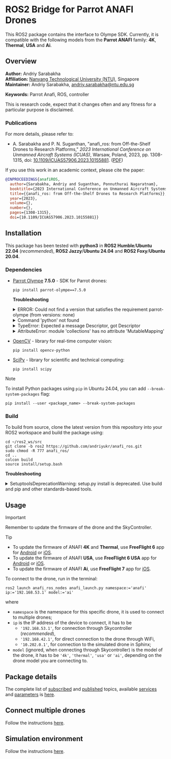 # ROS2 Bridge for Parrot ANAFI Drones

This ROS2 package contains the interface to Olympe SDK. Currently, it is compatible with the following models from the **Parrot ANAFI** family: **4K**, **Thermal**, **USA** and **Ai**.

## Overview

**Author:** Andriy Sarabakha<br />
**Affiliation:** [Nanyang Technological University (NTU)](https://www.ntu.edu.sg), Singapore<br />
**Maintainer:** Andriy Sarabakha, andriy.sarabakha@ntu.edu.sg

**Keywords:** Parrot Anafi, ROS, controller

This is research code, expect that it changes often and any fitness for a particular purpose is disclaimed.

### Publications

For more details, please refer to: 

* A. Sarabakha and P. N. Suganthan, "anafi_ros: from Off-the-Shelf Drones to Research Platforms," *2023 International Conference on Unmanned Aircraft Systems (ICUAS)*, Warsaw, Poland, 2023, pp. 1308-1315, doi: [10.1109/ICUAS57906.2023.10155881](https://doi.org/10.1109/ICUAS57906.2023.10155881). ([PDF](Parrot_Anafi.pdf))

If you use this work in an academic context, please cite the paper:
```bibtex
@INPROCEEDINGS{anafiROS,
  author={Sarabakha, Andriy and Suganthan, Ponnuthurai Nagaratnam},
  booktitle={2023 International Conference on Unmanned Aircraft Systems~(ICUAS)}, 
  title={{anafi_ros: from Off-the-Shelf Drones to Research Platforms}}, 
  year={2023},
  volume={},
  number={},
  pages={1308-1315},
  doi={10.1109/ICUAS57906.2023.10155881}}
```

## Installation

This package has been tested with **python3** in **ROS2 Humble**/**Ubuntu 22.04** (*recommended*), **ROS2 Jazzy**/**Ubuntu 24.04** and **ROS2 Foxy**/**Ubuntu 20.04**.

### Dependencies

- [Parrot Olympe](https://developer.parrot.com/docs/olympe/installation.html) **7.5.0** - SDK for Parrot drones:

      pip install parrot-olympe==7.5.0

  **Troubleshooting**

    <details> 
        <summary>ERROR: Could not find a version that satisfies the requirement parrot-olympe (from versions: none)</summary>

    Install the latest version of `pip`:

      sudo apt-get install python3-pip python-dev
      echo 'export PATH="~/.local/bin:$PATH"' >> ~/.bashrc
      source ~/.bashrc
    </details>

    <details> 
        <summary>Command 'python' not found</summary>

    Set `python3` as the default `python` version:

      echo 'alias python=python3' >> ~/.bash_aliases
      source ~/.bash_aliases
    </details>

    <details> 
        <summary>TypeError: Expected a message Descriptor, got Descriptor</summary>

    Install `protobuf` version `3.6`:

      pip install protobuf==3.6
    </details>

    <details> 
        <summary>AttributeError: module 'collections' has no attribute 'MutableMapping'</summary>

    Install `protobuf` version `3.20.0`:

      pip install protobuf==3.20.0
    </details>

- [OpenCV](https://pypi.org/project/opencv-python/) - library for real-time computer vision:

      pip install opencv-python

- [SciPy](https://scipy.org/install/) - library for scientific and technical computing:

      pip install scipy

> [!NOTE]  
> To install Python packages using `pip` in Ubuntu 24.04, you can add `--break-system-packages` flag:
> 
>     pip install --user <package_name> --break-system-packages

### Build

To build from source, clone the latest version from this repository into your ROS2 workspace and build the package using:

    cd ~/ros2_ws/src
    git clone -b ros2 https://github.com/andriyukr/anafi_ros.git
    sudo chmod -R 777 anafi_ros/
    cd ..
    colcon build
    source install/setup.bash

**Troubleshooting**

<details> 
  <summary>SetuptoolsDeprecationWarning: setup.py install is deprecated. Use build and pip and other standards-based tools.</summary>

Install `setuptools` version `58.2.0`:

    pip install setuptools==58.2.0
</details>

## Usage

> [!IMPORTANT]
> Remember to update the firmware of the drone and the SkyController.

> [!TIP]
> - To update the firmware of ANAFI **4K** and **Thermal**, use **FreeFlight 6** app for [Android](https://www.parrot.com/en/support/anafi/how-do-i-get-the-android-freeflight-6-app) or [iOS](https://www.parrot.com/en/support/anafi/how-do-i-get-the-ios-freeflight-6-app).
> - To update the firmware of ANAFI **USA**, use **FreeFlight 6 USA** app for [Android](https://www.parrot.com/en/support/anafi-usa/how-do-i-get-android-freeflight-6-usa-app) or [iOS](https://www.parrot.com/en/support/anafi-usa/how-do-i-get-the-ios-freeflight-6-usa-app).
> - To update the firmware of ANAFI **Ai**, use **FreeFlight 7** app for [iOS](https://www.parrot.com/en/support/anafi-ai/how-do-i-get-the-ios-freeflight-7-app).

To connect to the drone, run in the terminal:

    ros2 launch anafi_ros_nodes anafi_launch.py namespace:='anafi' ip:='192.168.53.1' model:='ai'

where
* `namespace` is the namespace for this specific drone, it is used to connect to multiple drones;
* `ip` is the IP address of the device to connect, it has to be
  * `'192.168.53.1'`, for connection through Skycontroller (*recommended*),
  * `'192.168.42.1'`, for direct connection to the drone through WiFi,
  * `'10.202.0.1'`, for connection to the simulated drone in Sphinx;
* `model` (ignored, when connecting through Skycontroller) is the model of the drone, it has to be `'4k'`, `'thermal'`, `'usa'` or `'ai'`, depending on the drone model you are connecting to.

## Package details

The complete list of [subscribed](details.md#subscribed-topics) and [published](details.md#published-topics) topics, available [services](details.md#services) and [parameters](details.md#parameters) is [here](details.md).

## Connect multiple drones

Follow the instructions [here](multiple-drones.md).

## Simulation environment

Follow the instructions [here](simulation.md).

